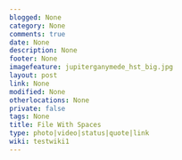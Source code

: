 ```yaml
---
blogged: None
category: None
comments: true
date: None
description: None
footer: None
imagefeature: jupiterganymede_hst_big.jpg
layout: post
link: None
modified: None
otherlocations: None
private: false
tags: None
title: File With Spaces
type: photo|video|status|quote|link
wiki: testwiki1
---
```

<!--summary-->